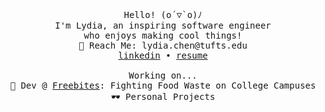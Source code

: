 <p align="center">
  <samp>
    Hello! (o´▽`o)ﾉ
    <br>I'm Lydia, an inspiring software engineer 
    <br>who enjoys making cool things! 
    <br>📮 Reach Me: lydia.chen@tufts.edu
    <br><a href="https://www.linkedin.com/in/lydiaxchen/">linkedin</a> • <a href="https://drive.google.com/file/d/1swGIQhsjmFuIXbG8R_WgWcujA_oM1QKJ/view?usp=sharing">resume</a>
    <br><br>
    Working on... <br>
🍔 Dev @ <a href="https://www.freebites.org/">Freebites</a>: Fighting Food Waste on College Campuses <br>
    🕶️ Personal Projects
  </samp>
</p>
